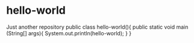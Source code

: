 # hello-world
Just another repository
public class hello-world(){
  public static void main (String[] args){
     System.out.println(hello-world);
  }
}
